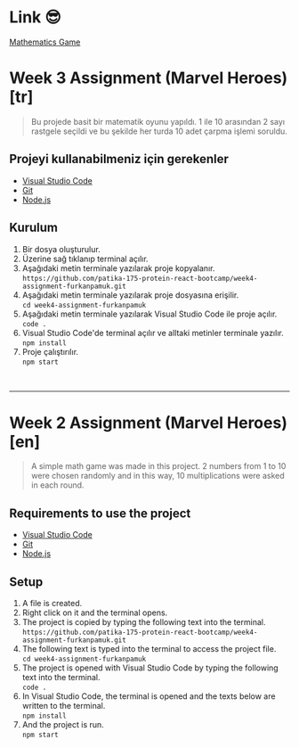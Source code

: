 # Link :sunglasses:

[Mathematics Game](https://mathematicsgame.vercel.app/)

# Week 3 Assignment (Marvel Heroes) [tr]
 > Bu projede basit bir matematik oyunu yapıldı.
 > 1 ile 10 arasından 2 sayı rastgele seçildi ve bu şekilde her turda 10 adet çarpma işlemi soruldu.

 

## Projeyi kullanabilmeniz için gerekenler

- [Visual Studio Code](https://code.visualstudio.com/download)
- [Git](https://git-scm.com/downloads)
- [Node.js](https://nodejs.org/en/download/)

## Kurulum

1. Bir dosya oluşturulur.
2. Üzerine sağ tıklanıp terminal açılır.
3. Aşağıdaki metin terminale yazılarak proje kopyalanır. <br>
`https://github.com/patika-175-protein-react-bootcamp/week4-assignment-furkanpamuk.git` 
4. Aşağıdaki metin terminale yazılarak proje dosyasına erişilir.<br>
`cd week4-assignment-furkanpamuk `
5. Aşağıdaki metin terminale yazılarak Visual Studio Code ile proje açılır.  <br>
`code .`
6. Visual Studio Code'de terminal açılır ve alltaki metinler terminale yazılır.<br>
`npm install`
7. Proje çalıştırılır.<br>
`npm start`
    

<br>
<hr>

# Week 2 Assignment (Marvel Heroes) [en]
> A simple math game was made in this project.
> 2 numbers from 1 to 10 were chosen randomly and in this way, 10 multiplications were asked in each round.

## Requirements to use the project

- [Visual Studio Code](https://code.visualstudio.com/download)
- [Git](https://git-scm.com/downloads)
- [Node.js](https://nodejs.org/en/download/)

## Setup

1. A file is created.
2. Right click on it and the terminal opens.
3. The project is copied by typing the following text into the terminal.<br>
    `https://github.com/patika-175-protein-react-bootcamp/week4-assignment-furkanpamuk.git`
4. The following text is typed into the terminal to access the project file.<br>
`cd week4-assignment-furkanpamuk `
5. The project is opened with Visual Studio Code by typing the following text into the terminal.<br>
    `code .`
6. In Visual Studio Code, the terminal is opened and the texts below are written to the terminal.<br>
`npm install`
7. And the project is run.<br>
`npm start`
